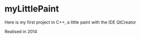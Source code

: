 # myLittlePaint

Here is my first project in C++, a little paint with the IDE QtCreator 

Realised in 2014 
